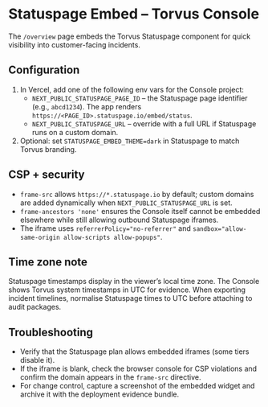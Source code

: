 # Statuspage Embed – Torvus Console

The `/overview` page embeds the Torvus Statuspage component for quick visibility into customer-facing incidents.

## Configuration

1. In Vercel, add one of the following env vars for the Console project:
   - `NEXT_PUBLIC_STATUSPAGE_PAGE_ID` – the Statuspage page identifier (e.g., `abcd1234`). The app renders `https://<PAGE_ID>.statuspage.io/embed/status`.
   - `NEXT_PUBLIC_STATUSPAGE_URL` – override with a full URL if Statuspage runs on a custom domain.
2. Optional: set `STATUSPAGE_EMBED_THEME=dark` in Statuspage to match Torvus branding.

## CSP + security

- `frame-src` allows `https://*.statuspage.io` by default; custom domains are added dynamically when `NEXT_PUBLIC_STATUSPAGE_URL` is set.
- `frame-ancestors 'none'` ensures the Console itself cannot be embedded elsewhere while still allowing outbound Statuspage iframes.
- The iframe uses `referrerPolicy="no-referrer"` and `sandbox="allow-same-origin allow-scripts allow-popups"`.

## Time zone note

Statuspage timestamps display in the viewer’s local time zone. The Console shows Torvus system timestamps in UTC for evidence. When exporting incident timelines, normalise Statuspage times to UTC before attaching to audit packages.

## Troubleshooting

- Verify that the Statuspage plan allows embedded iframes (some tiers disable it).
- If the iframe is blank, check the browser console for CSP violations and confirm the domain appears in the `frame-src` directive.
- For change control, capture a screenshot of the embedded widget and archive it with the deployment evidence bundle.
